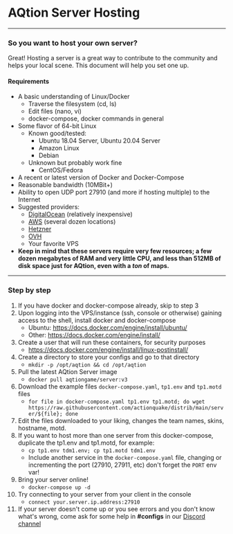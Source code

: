 # AQtion Server Hosting
---
### So you want to host your own server?

Great!  Hosting a server is a great way to contribute to the community and helps your local scene.  This document will help you set one up.

#### Requirements
* A basic understanding of Linux/Docker
    * Traverse the filesystem (cd, ls)
    * Edit files (nano, vi)
    * docker-compose, docker commands in general
* Some flavor of 64-bit Linux
    * Known good/tested:
        * Ubuntu 18.04 Server, Ubuntu 20.04 Server
        * Amazon Linux
        * Debian
    * Unknown but probably work fine
        * CentOS/Fedora
* A recent or latest version of Docker and Docker-Compose
* Reasonable bandwidth (10MBit+)
* Ability to open UDP port 27910 (and more if hosting multiple) to the Internet
* Suggested providers:
    * [DigitalOcean](https://www.digitalocean.com) (relatively inexpensive)
    * [AWS](https://aws.amazon.com/) (several dozen locations)
    * [Hetzner](https://www.hetzner.com/cloud)
    * [OVH](https://www.ovhcloud.com/en/public-cloud/compute/)
    * Your favorite VPS
* **Keep in mind that these servers require very few resources; a few dozen megabytes of RAM and very little CPU, and less than 512MB of disk space just for AQtion, even with a _ton_ of maps.**
----
### Step by step

1. If you have docker and docker-compose already, skip to step 3
1. Upon logging into the VPS/instance (ssh, console or otherwise) gaining access to the shell, install docker and docker-compose
    * Ubuntu: https://docs.docker.com/engine/install/ubuntu/
    * Other: https://docs.docker.com/engine/install/
1. Create a user that will run these containers, for security purposes
    * https://docs.docker.com/engine/install/linux-postinstall/
1. Create a directory to store your configs and go to that directory
    * `mkdir -p /opt/aqtion && cd /opt/aqtion`
1. Pull the latest AQtion Server image
    * `docker pull aqtiongame/server:v3`
1. Download the example files `docker-compose.yaml`, `tp1.env` and `tp1.motd` files
    * `for file in docker-compose.yaml tp1.env tp1.motd; do wget https://raw.githubusercontent.com/actionquake/distrib/main/server/${file}; done`
1. Edit the files downloaded to your liking, changes the team names, skins, hostname, motd.
1. If you want to host more than one server from this docker-compose, duplicate the tp1.env and tp1.motd, for example:
    * `cp tp1.env tdm1.env; cp tp1.motd tdm1.env`
    * Include another service in the `docker-compose.yaml` file, changing or incrementing the port (27910, 27911, etc) don't forget the `PORT` env var!
1. Bring your server online!
    * `docker-compose up -d`
1. Try connecting to your server from your client in the console
    * `connect your.server.ip.address:27910`
1. If your server doesn't come up or you see errors and you don't know what's wrong, come ask for some help in **#configs** in our [Discord channel](https://discord.aq2world.com)
